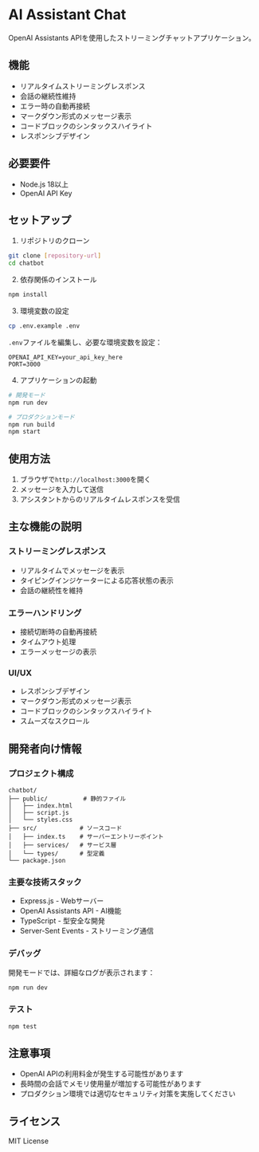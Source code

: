 # AI Assistant Chat

OpenAI Assistants APIを使用したストリーミングチャットアプリケーション。

## 機能

- リアルタイムストリーミングレスポンス
- 会話の継続性維持
- エラー時の自動再接続
- マークダウン形式のメッセージ表示
- コードブロックのシンタックスハイライト
- レスポンシブデザイン

## 必要要件

- Node.js 18以上
- OpenAI API Key

## セットアップ

1. リポジトリのクローン
```bash
git clone [repository-url]
cd chatbot
```

2. 依存関係のインストール
```bash
npm install
```

3. 環境変数の設定
```bash
cp .env.example .env
```

`.env`ファイルを編集し、必要な環境変数を設定：
```
OPENAI_API_KEY=your_api_key_here
PORT=3000
```

4. アプリケーションの起動
```bash
# 開発モード
npm run dev

# プロダクションモード
npm run build
npm start
```

## 使用方法

1. ブラウザで`http://localhost:3000`を開く
2. メッセージを入力して送信
3. アシスタントからのリアルタイムレスポンスを受信

## 主な機能の説明

### ストリーミングレスポンス
- リアルタイムでメッセージを表示
- タイピングインジケーターによる応答状態の表示
- 会話の継続性を維持

### エラーハンドリング
- 接続切断時の自動再接続
- タイムアウト処理
- エラーメッセージの表示

### UI/UX
- レスポンシブデザイン
- マークダウン形式のメッセージ表示
- コードブロックのシンタックスハイライト
- スムーズなスクロール

## 開発者向け情報

### プロジェクト構成
```
chatbot/
├── public/          # 静的ファイル
│   ├── index.html
│   ├── script.js
│   └── styles.css
├── src/            # ソースコード
│   ├── index.ts    # サーバーエントリーポイント
│   ├── services/   # サービス層
│   └── types/      # 型定義
└── package.json
```

### 主要な技術スタック
- Express.js - Webサーバー
- OpenAI Assistants API - AI機能
- TypeScript - 型安全な開発
- Server-Sent Events - ストリーミング通信

### デバッグ
開発モードでは、詳細なログが表示されます：
```bash
npm run dev
```

### テスト
```bash
npm test
```

## 注意事項

- OpenAI APIの利用料金が発生する可能性があります
- 長時間の会話でメモリ使用量が増加する可能性があります
- プロダクション環境では適切なセキュリティ対策を実施してください

## ライセンス

MIT License